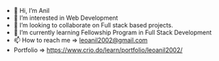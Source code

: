 - 👋 Hi, I’m Anil
- 👀 I’m interested in Web Development
- 💞️ I’m looking to collaborate on Full stack based projects.
- 🌱 I’m currently learning Fellowship Program in Full Stack Development
- 📫 How to reach me => leoanil2002@gmail.com
- Portfolio => https://www.crio.do/learn/portfolio/leoanil2002/
<!---
leoanil2002/leoanil2002 is a ✨ special ✨ repository because its `README.md` (this file) appears on your GitHub profile.
You can click the Preview link to take a look at your changes.
--->
